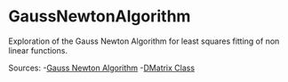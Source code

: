 # GaussNewtonAlgorithm
Exploration of the Gauss Newton Algorithm for least squares fitting of non linear functions.

Sources:
-[Gauss Newton Algorithm](https://en.wikipedia.org/wiki/Gauss%E2%80%93Newton_algorithm)
-[DMatrix Class](https://codereview.stackexchange.com/questions/230515/matrix-class-in-c)
